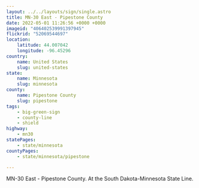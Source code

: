 ```yaml
---
layout: ../../layouts/sign/single.astro
title: MN-30 East - Pipestone County
date: 2022-05-01 11:26:56 +0000 +0000
imageid: "406402539991397945"
flickrid: "52069544697"
location:
    latitude: 44.007042
    longitude: -96.45296
country:
    name: United States
    slug: united-states
state:
    name: Minnesota
    slug: minnesota
county:
    name: Pipestone County
    slug: pipestone
tags:
    - big-green-sign
    - county-line
    - shield
highway:
    - mn30
statePages:
    - state/minnesota
countyPages:
    - state/minnesota/pipestone

---
```

MN-30 East - Pipestone County.  At the South Dakota-Minnesota State Line.